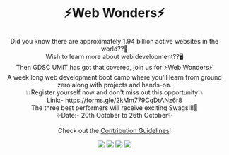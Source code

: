 # <p align="center">⚡Web Wonders⚡</p>
<p align="center">
Did you know there are approximately 1.94 billion active websites in the world??🤔<br>
Wish to learn more about web development??🖥️<br>
Then GDSC UMIT has got that covered, join us for ⚡Web Wonders⚡ <br>
A week long web development boot camp where you'll learn from ground zero along with projects and hands-on.<br>
💥Register yourself now and don't miss out this opportunity💥 <br>
Link:- https://forms.gle/2kMm779CqDtANz6r8<br>
The three best performers will receive exciting Swags!!!🎁<br>
✨Date:- 20th October to 26th October✨<br><br>
  Check out the <a href="https://github.com/gdsc-umit/Web-wonders/blob/main/CONTRIBUTION.md">Contribution Guidelines</a>!
  </p>
<p align="center">
  <img src="https://user-images.githubusercontent.com/65829453/137866979-d2600380-4e50-4dde-a2b0-348b61d1a48b.png">
  <img src="https://user-images.githubusercontent.com/65829453/137867013-526912e4-af37-41ae-af92-92acbb9b9280.png">
  <img src="https://user-images.githubusercontent.com/65829453/137867034-38d077cc-1825-4b44-8f26-afdddfd7ac2c.png">
  <img src="https://user-images.githubusercontent.com/65829453/137867052-32de4f97-33b1-4eb8-9fa4-c520308e9b84.png">
</p>

